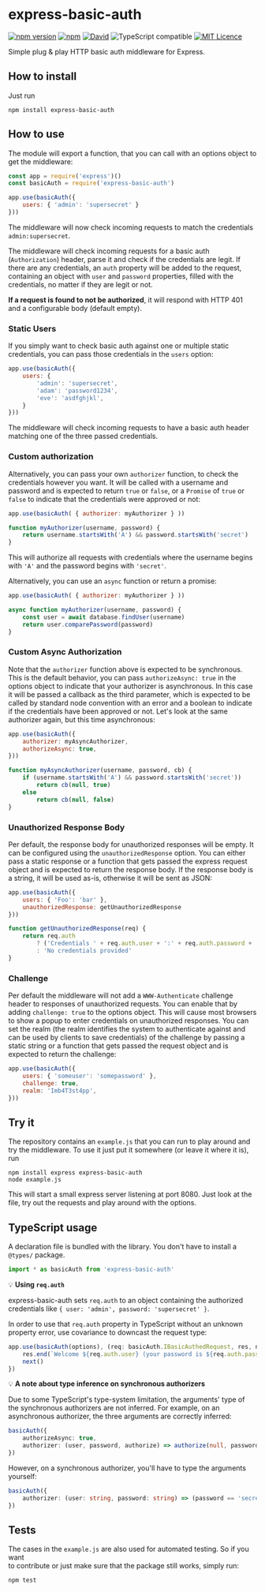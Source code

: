 # express-basic-auth

[![npm version](https://badge.fury.io/js/express-basic-auth.svg)](https://badge.fury.io/js/express-basic-auth)
[![npm](https://img.shields.io/npm/dm/express-basic-auth.svg)]()
[![David](https://img.shields.io/david/strongloop/express.svg)]()
![TypeScript compatible](https://img.shields.io/badge/typescript-compatible-brightgreen.svg)
[![MIT Licence](https://badges.frapsoft.com/os/mit/mit.svg?v=103)](https://opensource.org/licenses/mit-license.php)

Simple plug & play HTTP basic auth middleware for Express.

## How to install

Just run

```shell
npm install express-basic-auth
```

## How to use

The module will export a function, that you can call with an options object to
get the middleware:

```js
const app = require('express')()
const basicAuth = require('express-basic-auth')

app.use(basicAuth({
    users: { 'admin': 'supersecret' }
}))
```

The middleware will now check incoming requests to match the credentials
`admin:supersecret`.

The middleware will check incoming requests for a basic auth (`Authorization`)
header, parse it and check if the credentials are legit. If there are any
credentials, an `auth` property will be added to the request, containing
an object with `user` and `password` properties, filled with the credentials,
no matter if they are legit or not.

**If a request is found to not be authorized**, it will respond with HTTP 401
and a configurable body (default empty).

### Static Users

If you simply want to check basic auth against one or multiple static credentials,
you can pass those credentials in the `users` option:

```js
app.use(basicAuth({
    users: {
        'admin': 'supersecret',
        'adam': 'password1234',
        'eve': 'asdfghjkl',
    }
}))
```

The middleware will check incoming requests to have a basic auth header matching
one of the three passed credentials.

### Custom authorization

Alternatively, you can pass your own `authorizer` function, to check the credentials
however you want. It will be called with a username and password and is expected to
return `true` or `false`, or a `Promise` of `true` or `false` to indicate that the
credentials were approved or not:

```js
app.use(basicAuth( { authorizer: myAuthorizer } ))

function myAuthorizer(username, password) {
    return username.startsWith('A') && password.startsWith('secret')
}
```

This will authorize all requests with credentials where the username begins with
`'A'` and the password begins with `'secret'`.

Alternatively, you can use an `async` function or return a promise:

```js
app.use(basicAuth( { authorizer: myAuthorizer } ))

async function myAuthorizer(username, password) {
    const user = await database.findUser(username)
    return user.comparePassword(password)
}
```

### Custom Async Authorization

Note that the `authorizer` function above is expected to be synchronous. This is
the default behavior, you can pass `authorizeAsync: true` in the options object to indicate
that your authorizer is asynchronous. In this case it will be passed a callback
as the third parameter, which is expected to be called by standard node convention
with an error and a boolean to indicate if the credentials have been approved or not.
Let's look at the same authorizer again, but this time asynchronous:

```js
app.use(basicAuth({
    authorizer: myAsyncAuthorizer,
    authorizeAsync: true,
}))

function myAsyncAuthorizer(username, password, cb) {
    if (username.startsWith('A') && password.startsWith('secret'))
        return cb(null, true)
    else
        return cb(null, false)
}
```

### Unauthorized Response Body

Per default, the response body for unauthorized responses will be empty. It can
be configured using the `unauthorizedResponse` option. You can either pass a
static response or a function that gets passed the express request object and is
expected to return the response body. If the response body is a string, it will
be used as-is, otherwise it will be sent as JSON:

```js
app.use(basicAuth({
    users: { 'Foo': 'bar' },
    unauthorizedResponse: getUnauthorizedResponse
}))

function getUnauthorizedResponse(req) {
    return req.auth
        ? ('Credentials ' + req.auth.user + ':' + req.auth.password + ' rejected')
        : 'No credentials provided'
}
```

### Challenge

Per default the middleware will not add a `WWW-Authenticate` challenge header to
responses of unauthorized requests. You can enable that by adding `challenge: true`
to the options object. This will cause most browsers to show a popup to enter
credentials on unauthorized responses. You can set the realm (the realm
identifies the system to authenticate against and can be used by clients to save
credentials) of the challenge by passing a static string or a function that gets
passed the request object and is expected to return the challenge:

```js
app.use(basicAuth({
    users: { 'someuser': 'somepassword' },
    challenge: true,
    realm: 'Imb4T3st4pp',
}))
```

## Try it

The repository contains an `example.js` that you can run to play around and try
the middleware. To use it just put it somewhere (or leave it where it is), run

```shell
npm install express express-basic-auth
node example.js
```

This will start a small express server listening at port 8080. Just look at the file,
try out the requests and play around with the options.

## TypeScript usage

A declaration file is bundled with the library. You don't have to install a `@types/` package.

```typescript
import * as basicAuth from 'express-basic-auth'
```

:bulb: **Using `req.auth`**

express-basic-auth sets `req.auth` to an object containing the authorized credentials like `{ user: 'admin', password: 'supersecret' }`.

In order to use that `req.auth` property in TypeScript without an unknown property error, use covariance to downcast the request type:

```typescript
app.use(basicAuth(options), (req: basicAuth.IBasicAuthedRequest, res, next) => {
    res.end(`Welcome ${req.auth.user} (your password is ${req.auth.password})`)
    next()
})
```

:bulb: **A note about type inference on synchronous authorizers**

Due to some TypeScript's type-system limitation, the arguments' type of the synchronous authorizers are not inferred.
For example, on an asynchronous authorizer, the three arguments are correctly inferred:

```typescript
basicAuth({
    authorizeAsync: true,
    authorizer: (user, password, authorize) => authorize(null, password == 'secret'),
})
```

However, on a synchronous authorizer, you'll have to type the arguments yourself:

```typescript
basicAuth({
    authorizer: (user: string, password: string) => (password == 'secret')
})
```

## Tests

The cases in the `example.js` are also used for automated testing. So if you want  
to contribute or just make sure that the package still works, simply run:

```shell
npm test
```
